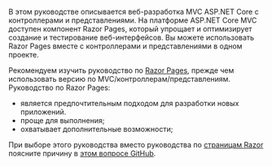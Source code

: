 В этом руководстве описывается веб-разработка MVC ASP.NET Core с контроллерами и представлениями. На платформе ASP.NET Core MVC доступен компонент Razor Pages, который упрощает и оптимизирует создание и тестирование веб-интерфейсов. Вы можете использовать Razor Pages вместе с контроллерами и представлениями в одном проекте.

Рекомендуем изучить руководство по [Razor Pages](xref:tutorials/razor-pages/razor-pages-start), прежде чем использовать версию по MVC/контроллерам/представлениям. Руководство по Razor Pages:

* является предпочтительным подходом для разработки новых приложений.
* проще для выполнения;
* охватывает дополнительные возможности;

При выборе этого руководства вместо руководства по [страницам Razor](xref:tutorials/razor-pages/razor-pages-start) поясните причину в [этом вопросе GitHub](https://github.com/aspnet/Docs/issues/6146).

